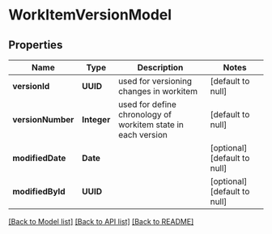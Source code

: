 # WorkItemVersionModel
## Properties

| Name | Type | Description | Notes |
|------------ | ------------- | ------------- | -------------|
| **versionId** | **UUID** | used for versioning changes in workitem | [default to null] |
| **versionNumber** | **Integer** | used for define chronology of workitem state in each version | [default to null] |
| **modifiedDate** | **Date** |  | [optional] [default to null] |
| **modifiedById** | **UUID** |  | [optional] [default to null] |

[[Back to Model list]](../README.md#documentation-for-models) [[Back to API list]](../README.md#documentation-for-api-endpoints) [[Back to README]](../README.md)

